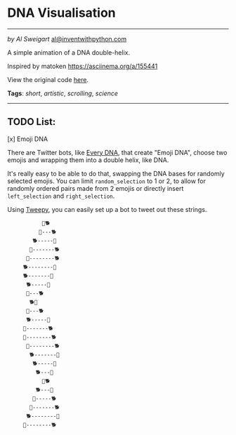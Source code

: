 # DNA Visualisation
___
_by Al Sweigart_ [al@inventwithpython.com](mailto:al@inventwithpython.com)

A simple animation of a DNA double-helix.

Inspired by matoken https://asciinema.org/a/155441

View the original code [here](https://nostarch.com/big-book-small-python-projects).

**Tags**: _short_, _artistic_, _scrolling_, _science_

___

## TODO List:

[x] Emoji DNA

There are Twitter bots, like [Every DNA](https://twitter.com/everydna), that create "Emoji DNA", choose two emojis and wrapping them into a double helix, like DNA.

It's really easy to be able to do that, swapping the DNA bases for randomly selected emojis. You can limit `random_selection` to 1 or 2, to allow for randomly ordered pairs made from 2 emojis or directly insert `left_selection` and `right_selection`.

Using [Tweepy](https://docs.tweepy.org/en/stable/), you can easily set up a bot to tweet out these strings.

```
           🦴🐕
          🦴---🐕
        🐕-----🦴
       🦴-------🐕
      🦴--------🐕
     🐕--------🦴
     🐕-------🦴
      🐕-----🦴
      🦴---🐕
       🐕🦴
      🦴---🐕
      🐕-----🦴
     🦴-------🐕
     🦴--------🐕
      🦴--------🐕
       🐕-------🦴
        🐕-----🦴
         🐕---🦴
           🦴🐕
         🐕---🦴
        🦴-----🐕
       🦴-------🐕
      🐕--------🦴
     🦴--------🐕
```